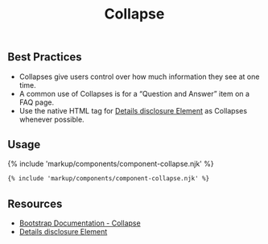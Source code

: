 ﻿---
title: Collapse
summary: Collapses allow users to toggle the visibility of content.
tags: components,collapse
layout: guide
eleventyNavigation:
  key: Collapse
  parent: Components
  order: 150
  excerpt: Collapses allow users to toggle the visibility of content.
  img: /img/illustrations/illus-collapses.svg
---

## Best Practices

- Collapses give users control over how much information they see at one time.
- A common use of Collapses is for a “Question and Answer” item on a FAQ page. 
- Use the native HTML tag for <a href="https://developer.mozilla.org/en-US/docs/Web/HTML/Element/details" target="_blank">Details disclosure Element</a> as Collapses whenever possible.

## Usage

{% include 'markup/components/component-collapse.njk' %}

``` html
{% include 'markup/components/component-collapse.njk' %}
```

## Resources

* <a href="https://getbootstrap.com/docs/4.5/components/collapse/" target="_blank">Bootstrap Documentation - Collapse</a>
* <a href="https://developer.mozilla.org/en-US/docs/Web/HTML/Element/details" target="_blank">Details disclosure Element</a>

